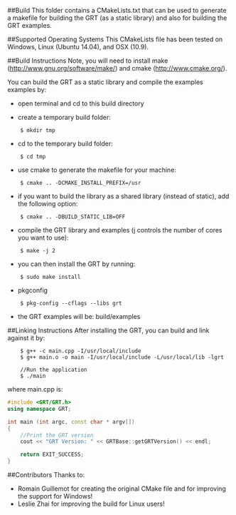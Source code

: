 ##Build
This folder contains a CMakeLists.txt that can be used to generate a makefile for building the GRT (as a static library) and also for building the GRT examples.

##Supported Operating Systems
This CMakeLists file has been tested on Windows, Linux (Ubuntu 14.04), and OSX (10.9).

##Build Instructions
Note, you will need to install make (http://www.gnu.org/software/make/) and cmake (http://www.cmake.org/). 

You can build the GRT as a static library and compile the examples examples by:

- open terminal and cd to this build directory

- create a temporary build folder: 

```
    $ mkdir tmp
```
	
- cd to the temporary build folder:

```
    $ cd tmp
```
	
- use cmake to generate the makefile for your machine:

```
    $ cmake .. -DCMAKE_INSTALL_PREFIX=/usr
```
	
- if you want to build the library as a shared library (instead of static), add the following option:

```
    $ cmake .. -DBUILD_STATIC_LIB=OFF
```

- compile the GRT library and examples (j controls the number of cores you want to use):

```
    $ make -j 2
```
	
- you can then install the GRT by running:

```
    $ sudo make install
```

- pkgconfig

```
    $ pkg-config --cflags --libs grt
```
	
- the GRT examples will be: build/examples 

##Linking Instructions
After installing the GRT, you can build and link against it by:

```
    $ g++ -c main.cpp -I/usr/local/include
	$ g++ main.o -o main -I/usr/local/include -L/usr/local/lib -lgrt
	
	//Run the application
	$ ./main
```

where main.cpp is:

```C++
#include <GRT/GRT.h>
using namespace GRT;

int main (int argc, const char * argv[])
{
    //Print the GRT version
    cout << "GRT Version: " << GRTBase::getGRTVersion() << endl;

    return EXIT_SUCCESS;
}
```



##Contributors
Thanks to:

- Romain Guillemot for creating the original CMake file and for improving the support for Windows!
- Leslie Zhai for improving the build for Linux users!
